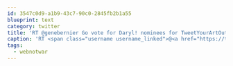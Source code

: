 ```yaml
---
id: 3547c0d9-a1b9-43c7-90c0-2845fb2b1a55
blueprint: text
category: twitter
title: 'RT @genebernier Go vote for Daryl! nominees for TweetYourArtOut: Best Male Tweet at #webnotwar are.. @dchymko Vote at http://ow.ly/4PszP !'
caption: 'RT <span class="username username_linked">@<a href="https://twitter.com/genebernier" title="Gene Bernier">genebernier</a></span> Go vote for Daryl! nominees for TweetYourArtOut: Best Male Tweet at <span class="hashtag hashtag_local">#<a href="http://tweettemp.darylchymko.ca/?tag=webnotwar">webnotwar</a> are.. <span class="username username_linked">@<a href="https://twitter.com/dchymko" title="Daryl Chymko">dchymko</a></span> Vote at http://ow.ly/4PszP !'
tags:
  - webnotwar
---
```

